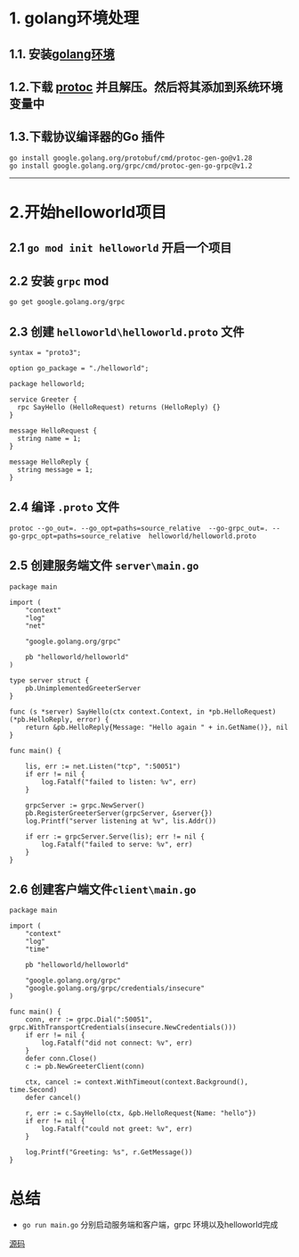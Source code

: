 # 1. golang环境处理

## 1.1. 安装[golang环境](https://golang.org/)

## 1.2.下载 [protoc](https://github.com/protocolbuffers/protobuf/releases) 并且解压。然后将其添加到系统环境变量中

## 1.3.下载协议编译器的Go 插件
```
go install google.golang.org/protobuf/cmd/protoc-gen-go@v1.28
go install google.golang.org/grpc/cmd/protoc-gen-go-grpc@v1.2
```
***

# 2.开始helloworld项目
## 2.1 `go mod init helloworld` 开启一个项目

## 2.2 安装 `grpc` mod
```
go get google.golang.org/grpc
```

## 2.3 创建 `helloworld\helloworld.proto` 文件
```
syntax = "proto3";

option go_package = "./helloworld";

package helloworld;

service Greeter {
  rpc SayHello (HelloRequest) returns (HelloReply) {}
}

message HelloRequest {
  string name = 1;
}

message HelloReply {
  string message = 1;
}
```

## 2.4 编译 `.proto` 文件
```
protoc --go_out=. --go_opt=paths=source_relative  --go-grpc_out=. --go-grpc_opt=paths=source_relative  helloworld/helloworld.proto
```

## 2.5 创建服务端文件 `server\main.go`
```
package main

import (
	"context"
	"log"
	"net"

	"google.golang.org/grpc"

	pb "helloworld/helloworld"
)

type server struct {
	pb.UnimplementedGreeterServer
}

func (s *server) SayHello(ctx context.Context, in *pb.HelloRequest) (*pb.HelloReply, error) {
	return &pb.HelloReply{Message: "Hello again " + in.GetName()}, nil
}

func main() {

	lis, err := net.Listen("tcp", ":50051")
	if err != nil {
		log.Fatalf("failed to listen: %v", err)
	}

	grpcServer := grpc.NewServer()
	pb.RegisterGreeterServer(grpcServer, &server{})
	log.Printf("server listening at %v", lis.Addr())

	if err := grpcServer.Serve(lis); err != nil {
		log.Fatalf("failed to serve: %v", err)
	}
}
```

## 2.6 创建客户端文件`client\main.go`
```
package main

import (
	"context"
	"log"
	"time"

	pb "helloworld/helloworld"

	"google.golang.org/grpc"
	"google.golang.org/grpc/credentials/insecure"
)

func main() {
	conn, err := grpc.Dial(":50051", grpc.WithTransportCredentials(insecure.NewCredentials()))
	if err != nil {
		log.Fatalf("did not connect: %v", err)
	}
	defer conn.Close()
	c := pb.NewGreeterClient(conn)

	ctx, cancel := context.WithTimeout(context.Background(), time.Second)
	defer cancel()

	r, err := c.SayHello(ctx, &pb.HelloRequest{Name: "hello"})
	if err != nil {
		log.Fatalf("could not greet: %v", err)
	}

	log.Printf("Greeting: %s", r.GetMessage())
}
```

# 总结
+ `go run main.go` 分别启动服务端和客户端，grpc 环境以及helloworld完成

[源码](https://github.com/shenqil/grpc-example)
